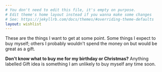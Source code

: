 ```yaml
---
# You don't need to edit this file, it's empty on purpose.
# Edit theme's home layout instead if you wanna make some changes
# See: https://jekyllrb.com/docs/themes/#overriding-theme-defaults
layout: wishlist
---
```


These are the things I want to get at some point. Some things I expect to buy myself; others I probably wouldn't spend the money on but would be great as a gift.

**Don't know what to buy me for my birthday or Christmas?** Anything labelled <span class="item-giftidea">Gift idea</span> is something I am unlikely to buy myself any time soon.